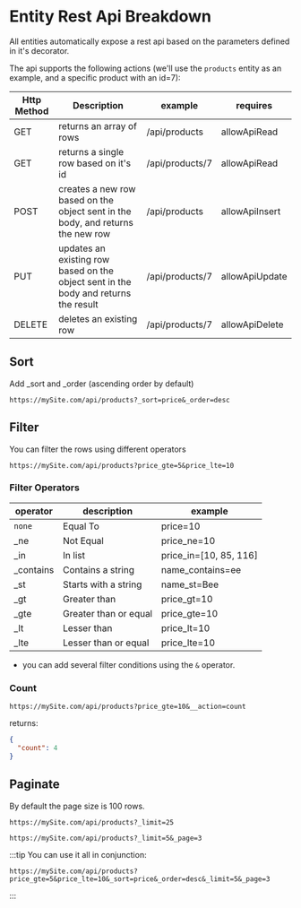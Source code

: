 # Entity Rest Api Breakdown

All entities automatically expose a rest api based on the parameters defined in it's decorator.

The api supports the following actions (we'll use the `products` entity as an example, and a specific product with an id=7):


| Http Method | Description | example | requires |
| ----- | -----| ----- | ------ |
| GET | returns an array of rows  | /api/products | allowApiRead |
| GET | returns a single row based on it's id  | /api/products/7 | allowApiRead |
| POST | creates a new row based on the object sent in the body, and returns the new row | /api/products | allowApiInsert  |
| PUT | updates an existing row based on the object sent in the body and returns the result  | /api/products/7 | allowApiUpdate |
| DELETE | deletes an existing row | /api/products/7 | allowApiDelete |

## Sort 
Add _sort and _order (ascending order by default)

```
https://mySite.com/api/products?_sort=price&_order=desc
```

## Filter
You can filter the rows using different operators
```
https://mySite.com/api/products?price_gte=5&price_lte=10
```
### Filter Operators

| operator | description | example |
| --- | --- | ---|
| `none` | Equal To | price=10 |
| _ne | Not Equal | price_ne=10 |
| _in | In list | price_in=[10, 85, 116] |
| _contains | Contains a string | name_contains=ee |
| _st | Starts with a string | name_st=Bee |
| _gt | Greater than | price_gt=10 |
| _gte | Greater than or equal | price_gte=10 |
| _lt | Lesser than | price_lt=10 |
| _lte | Lesser than or equal | price_lte=10 |

* you can add several filter conditions using the `&` operator.

### Count
```
https://mySite.com/api/products?price_gte=10&__action=count
```
returns:
```JSON
{
  "count": 4
}
```

## Paginate
By default the page size is 100 rows.
```
https://mySite.com/api/products?_limit=25
```
```
https://mySite.com/api/products?_limit=5&_page=3
```

:::tip
You can use it all in conjunction:
```
https://mySite.com/api/products?price_gte=5&price_lte=10&_sort=price&_order=desc&_limit=5&_page=3
```
:::
